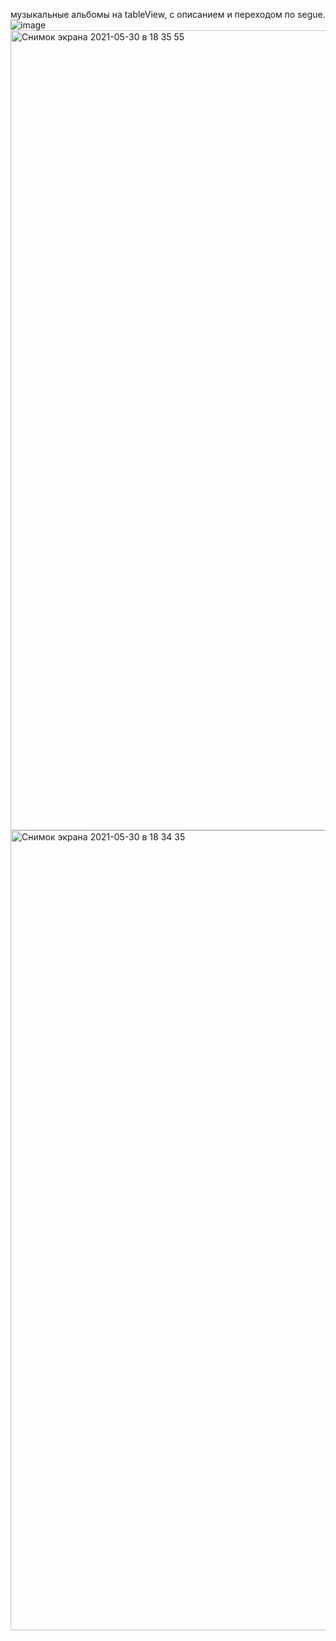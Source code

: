 музыкальные альбомы на tableView, с описанием и переходом по segue.![image](https://user-images.githubusercontent.com/31091846/120117317-52e59e80-c195-11eb-947a-383f32797c1e.png)
<img width="1280" alt="Снимок экрана 2021-05-30 в 18 35 55" src="https://user-images.githubusercontent.com/31091846/120117319-5842e900-c195-11eb-9620-71b43ab83898.png">
<img width="1280" alt="Снимок экрана 2021-05-30 в 18 34 35" src="https://user-images.githubusercontent.com/31091846/120117325-5c6f0680-c195-11eb-9686-ac5952004441.png">
